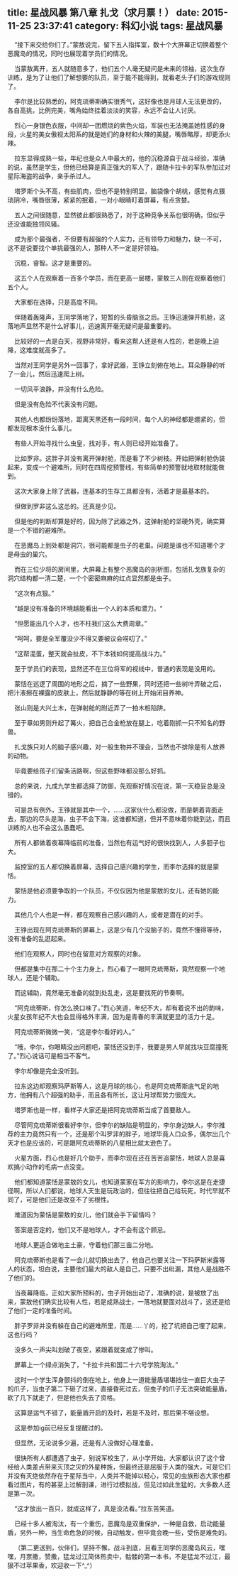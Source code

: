 title: 星战风暴 第八章 扎戈（求月票！）
date: 2015-11-25 23:37:41
category: 科幻小说
tags: 星战风暴
---
&nbsp;&nbsp;&nbsp;&nbsp;“接下来交给你们了。”蒙敖说完，留下五人指挥室，数十个大屏幕正切换着整个恶魔岛的情况，同时也展现着学员们的情况。

&nbsp;&nbsp;&nbsp;&nbsp;当蒙敖离开，五人就随意多了，他们五个人毫无疑问是未来的领袖，这次生存训练，是为了让他们了解想要的队员，至于能不能得到，就看老头子们的游戏规则了。

&nbsp;&nbsp;&nbsp;&nbsp;李尔是比较熟悉的，阿克琉蒂斯确实很秀气，这好像也是月球人无法更改的，各自高挑，比例完美，嘴角始终挂着淡淡的笑容，永远不会让人讨厌。

&nbsp;&nbsp;&nbsp;&nbsp;烈心一身银色衣服，中间却一团燃烧的紫色火焰，军装也无法掩盖她性感的身段，火星的美女傲视太阳系的就是她们的身材和火辣的美腿，嘴唇略厚，却更添火辣。

&nbsp;&nbsp;&nbsp;&nbsp;拉东显得成熟一些，年纪也是众人中最大的，他的沉稳源自于战斗经验，准确的说，虽然是学生，但他已经算是真正强大的军人了，跟随卡拉卡的军队参加过对星际海盗的战争，亲手杀过人。

&nbsp;&nbsp;&nbsp;&nbsp;塔罗斯个头不高，有些肌肉，但也不是特别明显，脑袋像个胡桃，感觉有点猥琐阴冷，嘴唇很薄，紧紧的抿着，一对小眼睛盯着屏幕，有点贪婪。

&nbsp;&nbsp;&nbsp;&nbsp;五人之间很随意，显然彼此都很熟悉了，对于这种竞争关系也很明确，但似乎还没谁能独领风骚。

&nbsp;&nbsp;&nbsp;&nbsp;成为那个最强者，不但要有超强的个人实力，还有领导力和魅力，缺一不可，这不是说要找个单挑最强的人，那种人不一定是好领袖。

&nbsp;&nbsp;&nbsp;&nbsp;沉稳，睿智。这才是重要的。

&nbsp;&nbsp;&nbsp;&nbsp;这五个人在观察着一百多个学员，而在更高一层楼，蒙敖三人则在观察着他们五个人。

&nbsp;&nbsp;&nbsp;&nbsp;大家都在选择，只是高度不同。

&nbsp;&nbsp;&nbsp;&nbsp;伴随着轰隆声，王同学落地了，短暂的头昏脑涨之后。王铮迅速弹开机舱，这落地声显然不是什么好事儿，迅速离开毫无疑问是最重要的。

&nbsp;&nbsp;&nbsp;&nbsp;比较好的一点是白天，视野非常好，看来这帮人还是有人性的，若是晚上迫降，这难度就高多了。

&nbsp;&nbsp;&nbsp;&nbsp;当然对王同学是另外一回事了，拿好武器，王铮立刻俯在地上。耳朵静静的听了一会儿，然后迅速爬上树。

&nbsp;&nbsp;&nbsp;&nbsp;一切风平浪静，并没有什么危险。

&nbsp;&nbsp;&nbsp;&nbsp;但是没有危险不代表没有问题。

&nbsp;&nbsp;&nbsp;&nbsp;其他人也都纷纷落地，距离天黑还有一段时间，每个人的神经都是绷紧的，但都发现根本没什么事儿。

&nbsp;&nbsp;&nbsp;&nbsp;有些人开始寻找什么虫皇，找对手，有人则已经开始准备了。

&nbsp;&nbsp;&nbsp;&nbsp;比如罗非。这胖子并没有离开弹射舱，而是看了不少树枝。开始把弹射舱伪装起来，变成一个避难所，同时在四周挖预警线，有些简单的预警就地取材就能做到。

&nbsp;&nbsp;&nbsp;&nbsp;这次大家身上除了武器，连基本的生存工具都没有，活着才是最基本的。

&nbsp;&nbsp;&nbsp;&nbsp;但做到罗非这么这怂的。还真是少见。

&nbsp;&nbsp;&nbsp;&nbsp;但是他的判断却算是好的，因为除了武器之外，这弹射舱的坚硬外壳，确实算是一个不错的避难所。

&nbsp;&nbsp;&nbsp;&nbsp;在恶魔岛上到处都是洞穴，很可能都是虫子的老巢。问题是谁也不知道哪个才是母虫的巢穴。

&nbsp;&nbsp;&nbsp;&nbsp;而在三位少将的房间里，大屏幕上有整个恶魔岛的剖析图，包括扎戈族复杂的洞穴结构都一清二楚，一个个密密麻麻的红点显然都是虫子。

&nbsp;&nbsp;&nbsp;&nbsp;“这次有点狠。”

&nbsp;&nbsp;&nbsp;&nbsp;“越是没有准备的环境越能看出一个人的本质和潜力。“

&nbsp;&nbsp;&nbsp;&nbsp;“但愿能出几个人才，也不枉我们这么大费周章。”

&nbsp;&nbsp;&nbsp;&nbsp;“呵呵，要是全军覆没少不得又要被议会唠叨了。”

&nbsp;&nbsp;&nbsp;&nbsp;“这帮混蛋，整天就会扯皮，不下本钱如何提高战斗力。”

&nbsp;&nbsp;&nbsp;&nbsp;至于学员们的表现，显然还不在三位将军的视线中，普通的表现是没用的。

&nbsp;&nbsp;&nbsp;&nbsp;蒙恬在巡逻了周围的地形之后，摘了一些野果，同时还把一些树叶弄破之后，把汁液擦在裸露的皮肤上，然后就静静的等在树上开始闭目养神。

&nbsp;&nbsp;&nbsp;&nbsp;张山则是大兴土木，在弹射舱的附近弄了一拍木桩陷阱。

&nbsp;&nbsp;&nbsp;&nbsp;至于章如男则升起了篝火，把自己合金枪放在腿上，吃着刚抓一只不知名的野兽。

&nbsp;&nbsp;&nbsp;&nbsp;扎戈族只对人的脑子感兴趣，对一般生物并不理会，当然也不排除是有人放养的动物。

&nbsp;&nbsp;&nbsp;&nbsp;毕竟要给孩子们留条活路啊，但这些野味都没那么好抓。

&nbsp;&nbsp;&nbsp;&nbsp;总的来说，九成九学生都选择了防御，先观察好情况在说，第一天稳妥总是没错的。

&nbsp;&nbsp;&nbsp;&nbsp;可是总有例外，王铮就是其中一个，……这家伙什么都没做，而是朝着背面走去，那边的尽头是海，虫子不会下海，这谁都知道，但并不意味着你能到达，而且训练的人也不会这么愚蠢吧。

&nbsp;&nbsp;&nbsp;&nbsp;所有人都做着夜幕降临前的准备，当然也有运气好的很快找到人，人多胆子也大。

&nbsp;&nbsp;&nbsp;&nbsp;监控室的五人都切换着屏幕，选择自己感兴趣的学生，而李尔选择的就是蒙恬。

&nbsp;&nbsp;&nbsp;&nbsp;蒙恬是他必须要争取的一个队员，不仅仅因为他是蒙敖的女儿，还有她的能力。

&nbsp;&nbsp;&nbsp;&nbsp;其他几个人也是一样，都在观察自己感兴趣的人，或者是潜在的对手。

&nbsp;&nbsp;&nbsp;&nbsp;王铮出现在阿克琉蒂斯的屏幕上，这是少有几个没脑子的，竟然不懂得等待，没有准备的乱逛起来。

&nbsp;&nbsp;&nbsp;&nbsp;他们在观察人，同时也在留意对方观察的对象。

&nbsp;&nbsp;&nbsp;&nbsp;但都是集中在那二十个主力身上，烈心看了一眼阿克琉蒂斯，竟然观察一个地球人，还是个辅助。

&nbsp;&nbsp;&nbsp;&nbsp;而这辅助，竟然毫无准备的就到处乱走，这是要找死的节奏啊。

&nbsp;&nbsp;&nbsp;&nbsp;“阿克琉蒂斯，你怎么换口味了。”烈心笑道，年纪不大，却有着说不出的韵味，火星女孩年纪不大也会显得格外丰满，因为是青春的丰满就更显的活力十足。

&nbsp;&nbsp;&nbsp;&nbsp;阿克琉蒂斯微微一笑，“这是李尔看好的人。”

&nbsp;&nbsp;&nbsp;&nbsp;“哦，李尔，你眼睛没出问题吧，蒙恬还没到手，我要是男人早就找块豆腐撞死了。”烈心说话可是相当不客气。

&nbsp;&nbsp;&nbsp;&nbsp;李尔却像是完全没听到。

&nbsp;&nbsp;&nbsp;&nbsp;拉东这边却观察玛萨斯等人，这是月球的核心，也是阿克琉蒂斯底气足的地方，他拥有八个超强的助手，而且各有所长，这让月球帮势力很庞大。

&nbsp;&nbsp;&nbsp;&nbsp;塔罗斯也是一样，看样子大家还是把阿克琉蒂斯当成了首要敌人。

&nbsp;&nbsp;&nbsp;&nbsp;尽管阿克琉蒂斯很看好李尔，但李尔的缺陷是明显的，李尔身边缺人，李尔推荐的主力竟然只有一个，还是那个叫罗非的胖子，地球毕竟人口众多，偶尔出几个天才也是应该的，可是跟阿克琉蒂斯的八星相比就太逊色了。

&nbsp;&nbsp;&nbsp;&nbsp;火星方面，烈心也是好几个助手，而李尔现在还在苦苦追蒙恬，地球人总是喜欢搞小动作的毛病一点没变。

&nbsp;&nbsp;&nbsp;&nbsp;他们都知道蒙恬是蒙敖的女儿，也知道蒙家在军方的影响力，李尔这是在走捷径啊，所以人们都说，地球人天生是玩政治的，但往往把自己给玩死，时代早就不同了，可是他们还是改变不了劣根性。

&nbsp;&nbsp;&nbsp;&nbsp;难道因为蒙恬是蒙敖的女儿，他们就会手下留情吗？

&nbsp;&nbsp;&nbsp;&nbsp;答案是否定的，他们又不是地球人，才不会有这个顾忌。

&nbsp;&nbsp;&nbsp;&nbsp;地球人更适合做地主土豪，守着他们那三亩二分地。

&nbsp;&nbsp;&nbsp;&nbsp;阿克琉蒂斯也是看了一会儿就切换出去了，他自己也要关注一下玛萨斯米露等人的状态，坦白说，主要他们最大的敌人是自己，只要不出纰漏，其他人是战胜不了他们的。

&nbsp;&nbsp;&nbsp;&nbsp;当夜幕降临，正如大家所预料的，虫子开始出动了，准确的说，是被放了出来，蒙敖他们确实比较有人性，若是成熟战士，一落地就要面对战斗了，这还是给了他们一定的准备时间。

&nbsp;&nbsp;&nbsp;&nbsp;胖子罗非并没有躲在自己的避难所里，而是……丫的，挖了坑把自己埋了起来，这也行吗？

&nbsp;&nbsp;&nbsp;&nbsp;没多久一声尖叫划破了夜空，紧跟着就变成了惨叫。

&nbsp;&nbsp;&nbsp;&nbsp;屏幕上一个绿点消失了，“卡拉卡共和国二十六号学院淘汰。”

&nbsp;&nbsp;&nbsp;&nbsp;这时一个学生浑身颤抖的倒在地上，他身上一道能量盾堪堪挡住一直巨大虫子的爪子，当虫子第二下砸了过来，直接昏死过去，但虫子的爪子无法突破能量盾，砍了几下就走了，但是他也失去了资格。

&nbsp;&nbsp;&nbsp;&nbsp;这算是运气不错了，能量盾开启的及时，若是不及时，那后果不堪设想。

&nbsp;&nbsp;&nbsp;&nbsp;这是参加ig前已经反复提醒过的。

&nbsp;&nbsp;&nbsp;&nbsp;但显然，无论说多少遍，还是有人没做好心理准备。

&nbsp;&nbsp;&nbsp;&nbsp;很快所有人都遭遇了虫子，别说军校生了，从小学开始，大家都认识了这个曾经给人类差点带来灭顶之灾的外星种族，但最终还是屈服于人类的强大，可是它们并没有灭绝依然存在于星际当中，人类并不能掉以轻心，常见的虫族形态大家也都看过图片，有的甚至上过解剖课，进行过模拟战，但见过如此生猛的，大多数人还是第一次。

&nbsp;&nbsp;&nbsp;&nbsp;“这才放出一百只，就成这样了，真是没法看。”拉东苦笑道。

&nbsp;&nbsp;&nbsp;&nbsp;已经十多人被淘汰，有一个重伤，恶魔岛是双重保护，一种是自救，启动能量盾，另外一种，当生命危急的时候，自动触发，但毕竟会晚一些，受伤是难免的。

&nbsp;&nbsp;&nbsp;&nbsp;（第二更送到，伙伴们，坚持不懈，战斗到底，且看王同学的恶魔岛风云，嘿嘿，月票撒，赞撒，猛龙过江简体热卖中，骷髅的第一本书，不是猛龙不过江，最狠不过苹果香，欢迎收一下^_^）